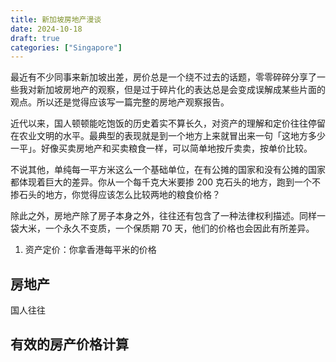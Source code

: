 ```yaml
---
title: 新加坡房地产漫谈
date: 2024-10-18
draft: true
categories: ["Singapore"]
---
```


最近有不少同事来新加坡出差，房价总是一个绕不过去的话题，零零碎碎分享了一些我对新加坡房地产的观察，但是过于碎片化的表达总是会变成误解成某些片面的观点。所以还是觉得应该写一篇完整的房地产观察报告。

近代以来，国人顿顿能吃饱饭的历史着实不算长久，对资产的理解和定价往往停留在农业文明的水平。最典型的表现就是到一个地方上来就冒出来一句「这地方多少一平」。好像买卖房地产和买卖粮食一样，可以简单地按斤卖卖，按单价比较。

不说其他，单纯每一平方米这么一个基础单位，在有公摊的国家和没有公摊的国家都体现着巨大的差异。你从一个每千克大米要掺 200 克石头的地方，跑到一个不掺石头的地方，你觉得应该怎么比较两地的粮食价格？

除此之外，房地产除了房子本身之外，往往还有包含了一种法律权利描述。同样一袋大米，一个永久不变质，一个保质期 70 天，他们的价格也会因此有所差异。

1. 资产定价：你拿香港每平米的价格

## 房地产

国人往往

## 有效的房产价格计算
